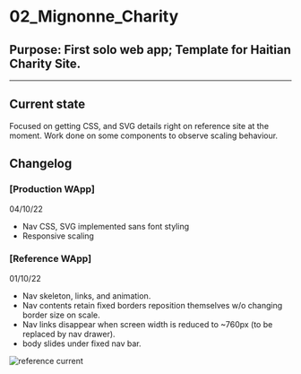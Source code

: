 # 02_Mignonne_Charity

## Purpose: First solo web app; Template for Haitian Charity Site.

---

## Current state 

Focused on getting CSS, and SVG details right on reference site at the moment.
Work done on some components to observe scaling behaviour.

## Changelog

### [Production WApp]

04/10/22

  - Nav CSS, SVG implemented sans font styling
  - Responsive scaling 

### [Reference WApp]

01/10/22

  - Nav skeleton, links, and animation.
  - Nav contents retain fixed borders reposition themselves w/o changing border size on scale.
  - Nav links disappear when screen width is reduced to ~760px (to be replaced by nav drawer).
  - body slides under fixed nav bar. 

![reference current](https://github.com/L19579/L19_Cyrus/tree/main/02_Mignonne_Charity/imgs/reference_1.gif)
